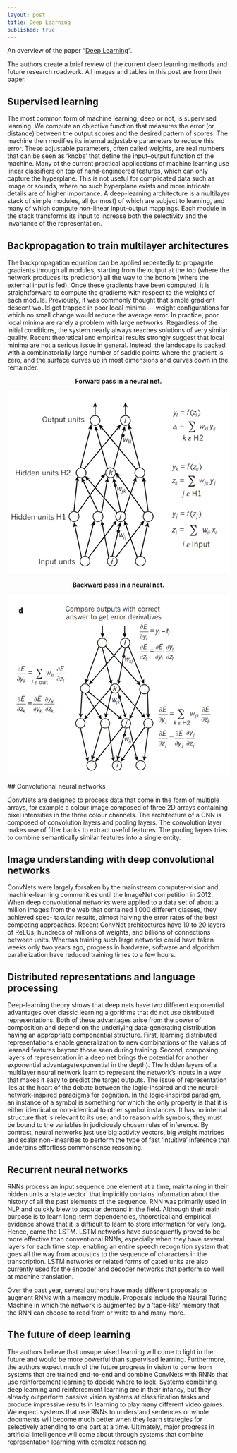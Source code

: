 ```yaml
---
layout: post
title: Deep Learning
published: true
---
```


An overview of the paper “[Deep Learning](http://www.cs.toronto.edu/~hinton/absps/NatureDeepReview.pdf)”.
<!--break-->
The authors create a brief review of the current deep learning methods and future research roadwork. All images and tables in this post are from their paper.

## Supervised learning

The most common form of machine learning, deep or not, is supervised learning. We compute an objective function that measures the error (or distance) between the output scores and the desired pattern of scores. The machine then modifies its internal adjustable parameters to reduce this error. These adjustable parameters, often called weights, are real numbers that can be seen as ‘knobs’ that define the input–output function of the machine. Many of the current practical applications of machine learning use linear classifiers on top of hand-engineered features, which can only capture the hyperplane. This is not useful for complicated data such as image or sounds, where no such hyperplane exists and more intricate details are of higher importance. A deep-learning architecture is a multilayer stack of simple modules, all (or most) of which are subject to learning, and many of which compute non-linear input–output mappings. Each module in the stack transforms its input to increase both the selectivity and the invariance of the representation.

## Backpropagation to train multilayer architectures

The backpropagation equation can be applied repeatedly to propagate gradients through all modules, starting from the output at the top (where the network produces its prediction) all the way to the bottom (where the external input is fed). Once these gradients have been computed, it is straightforward to compute the gradients with respect to the weights of each module. Previously, it was commonly thought that simple gradient descent would get trapped in poor local minima — weight configurations for which no small change would reduce the average error. In practice, poor local minima are rarely a problem with large networks. Regardless of the initial conditions, the system nearly always reaches solutions of very similar quality. Recent theoretical and
empirical results strongly suggest that local minima are not a serious issue in general. Instead, the landscape is packed with a combinatorially large number of saddle points where the gradient is zero, and the surface curves up in most dimensions and curves down in the remainder.

<p align="center">
<b>Forward pass in a neural net.</b>
</p>
<p align="center">
<img src="/assets/Papers/2/Figure-1.png?raw=true" alt="Figure 1"/>
</p>

<p align="center">
<b>Backward pass in a neural net.</b>
</p>
<p align="center">
<img src="/assets/Papers/2/Figure-2.png?raw=true" alt="Figure 2"/>
</p>
## Convolutional neural networks

ConvNets are designed to process data that come in the form of multiple arrays, for example a colour image composed of three 2D arrays containing pixel intensities in the three colour channels. The architecture of a CNN is composed of convolution layers and pooling layers. The convolution layer makes use of filter banks to extract useful features. The pooling layers tries to combine semantically similar features into a single entity.

## Image understanding with deep convolutional networks

ConvNets were largely forsaken by the mainstream computer-vision and machine-learning communities until the ImageNet competition in 2012. When deep convolutional networks were applied to a data set of about a million images from the web that contained 1,000 different classes, they achieved spec-
tacular results, almost halving the error rates of the best competing approaches. Recent ConvNet architectures have 10 to 20 layers of ReLUs, hundreds of millions of weights, and billions of connections between units. Whereas training such large networks could have taken weeks only two years ago, progress in hardware, software and algorithm parallelization have reduced training times to a few hours.

## Distributed representations and language processing

Deep-learning theory shows that deep nets have two different exponential advantages over classic learning algorithms that do not use distributed representations. Both of these advantages arise from the power of composition and depend on the underlying data-generating distribution having an appropriate componential structure. First, learning distributed representations enable generalization to new combinations of the values of learned features beyond those seen during training. Second, composing layers of representation in a deep net brings the potential for another exponential advantage(exponential in the depth). The hidden layers of a multilayer neural network learn to represent the network’s inputs in a way that makes it easy to predict the target outputs. The issue of representation lies at the heart of the debate between the logic-inspired and the neural-network-inspired paradigms for cognition. In the logic-inspired paradigm, an instance of a symbol is something for which the only property is that it is either identical or
non-identical to other symbol instances. It has no internal structure that is relevant to its use; and to reason with symbols, they must be bound to the variables in judiciously chosen rules of inference. By contrast, neural networks just use big activity vectors, big weight matrices and scalar non-linearities to perform the type of fast ‘intuitive’ inference that underpins effortless commonsense reasoning.

## Recurrent neural networks

RNNs process an input sequence one element at a time, maintaining in their hidden units a ‘state vector’ that implicitly contains information about the history of all the past elements of the sequence. RNN was primarily used in NLP and quickly blew to popular demand in the field. Although their main purpose is to learn long-term dependencies, theoretical and empirical evidence shows that it is difficult to learn to store information for very long. Hence, came the LSTM. LSTM networks have subsequently proved to be more effective than conventional RNNs, especially when they have several layers for each time step, enabling an entire speech recognition system that goes all the way from acoustics to the sequence of characters in the transcription. LSTM networks or related forms of gated units are also currently used for the encoder and decoder networks that perform so well at machine translation.

Over the past year, several authors have made different proposals to augment RNNs with a memory module. Proposals include the Neural Turing Machine in which the network is augmented by a ‘tape-like’ memory that the RNN can choose to read from or write to and many more.

## The future of deep learning

The authors believe that unsupervised learning will come to light in the future and would be more powerful than supervised learning. Furthermore, the authors expect much of the future progress in vision to come from systems that are trained end-to-end and combine ConvNets with RNNs that use reinforcement learning to decide where to look. Systems combining deep learning and reinforcement learning are in their infancy, but they already outperform passive vision systems at classification tasks and produce impressive results in learning to play many different video games. We expect
systems that use RNNs to understand sentences or whole documents will become much better when they learn strategies for selectively attending to one part at a time. Ultimately, major progress in artificial intelligence will come about through systems that combine representation learning with complex reasoning.
